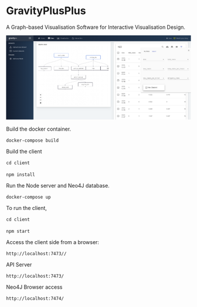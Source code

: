 # GravityPlusPlus
A Graph-based Visualisation Software for Interactive Visualisation Design.

![alt text](./assets/images/data-screenshot.png)

Build the docker container.

    docker-compose build
    
Build the client
    
    cd client
    
    npm install 
    
Run the Node server and Neo4J database.

    docker-compose up
    
To run the client, 
    
    cd client
    
    npm start

Access the client side from a browser:

    http://localhost:7473//

API Server

    http://localhost:7473/

Neo4J Browser access

    http://localhost:7474/

